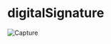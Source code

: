 # digitalSignature

![Capture](https://user-images.githubusercontent.com/34668297/132438858-53f9b60f-d80f-48e3-a5ab-08b18a3cbbbc.PNG)
